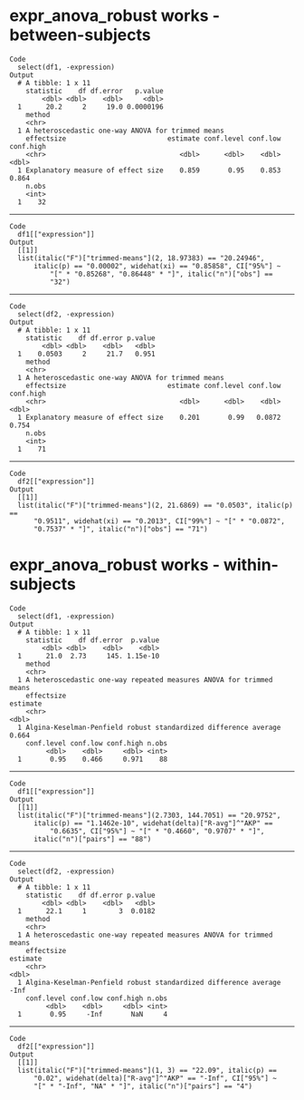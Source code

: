 # expr_anova_robust works - between-subjects

    Code
      select(df1, -expression)
    Output
      # A tibble: 1 x 11
        statistic    df df.error   p.value
            <dbl> <dbl>    <dbl>     <dbl>
      1      20.2     2     19.0 0.0000196
        method                                           
        <chr>                                            
      1 A heteroscedastic one-way ANOVA for trimmed means
        effectsize                         estimate conf.level conf.low conf.high
        <chr>                                 <dbl>      <dbl>    <dbl>     <dbl>
      1 Explanatory measure of effect size    0.859       0.95    0.853     0.864
        n.obs
        <int>
      1    32

---

    Code
      df1[["expression"]]
    Output
      [[1]]
      list(italic("F")["trimmed-means"](2, 18.97383) == "20.24946", 
          italic(p) == "0.00002", widehat(xi) == "0.85858", CI["95%"] ~ 
              "[" * "0.85268", "0.86448" * "]", italic("n")["obs"] == 
              "32")
      

---

    Code
      select(df2, -expression)
    Output
      # A tibble: 1 x 11
        statistic    df df.error p.value
            <dbl> <dbl>    <dbl>   <dbl>
      1    0.0503     2     21.7   0.951
        method                                           
        <chr>                                            
      1 A heteroscedastic one-way ANOVA for trimmed means
        effectsize                         estimate conf.level conf.low conf.high
        <chr>                                 <dbl>      <dbl>    <dbl>     <dbl>
      1 Explanatory measure of effect size    0.201       0.99   0.0872     0.754
        n.obs
        <int>
      1    71

---

    Code
      df2[["expression"]]
    Output
      [[1]]
      list(italic("F")["trimmed-means"](2, 21.6869) == "0.0503", italic(p) == 
          "0.9511", widehat(xi) == "0.2013", CI["99%"] ~ "[" * "0.0872", 
          "0.7537" * "]", italic("n")["obs"] == "71")
      

# expr_anova_robust works - within-subjects

    Code
      select(df1, -expression)
    Output
      # A tibble: 1 x 11
        statistic    df df.error  p.value
            <dbl> <dbl>    <dbl>    <dbl>
      1      21.0  2.73     145. 1.15e-10
        method                                                             
        <chr>                                                              
      1 A heteroscedastic one-way repeated measures ANOVA for trimmed means
        effectsize                                                      estimate
        <chr>                                                              <dbl>
      1 Algina-Keselman-Penfield robust standardized difference average    0.664
        conf.level conf.low conf.high n.obs
             <dbl>    <dbl>     <dbl> <int>
      1       0.95    0.466     0.971    88

---

    Code
      df1[["expression"]]
    Output
      [[1]]
      list(italic("F")["trimmed-means"](2.7303, 144.7051) == "20.9752", 
          italic(p) == "1.1462e-10", widehat(delta)["R-avg"]^"AKP" == 
              "0.6635", CI["95%"] ~ "[" * "0.4660", "0.9707" * "]", 
          italic("n")["pairs"] == "88")
      

---

    Code
      select(df2, -expression)
    Output
      # A tibble: 1 x 11
        statistic    df df.error p.value
            <dbl> <dbl>    <dbl>   <dbl>
      1      22.1     1        3  0.0182
        method                                                             
        <chr>                                                              
      1 A heteroscedastic one-way repeated measures ANOVA for trimmed means
        effectsize                                                      estimate
        <chr>                                                              <dbl>
      1 Algina-Keselman-Penfield robust standardized difference average     -Inf
        conf.level conf.low conf.high n.obs
             <dbl>    <dbl>     <dbl> <int>
      1       0.95     -Inf       NaN     4

---

    Code
      df2[["expression"]]
    Output
      [[1]]
      list(italic("F")["trimmed-means"](1, 3) == "22.09", italic(p) == 
          "0.02", widehat(delta)["R-avg"]^"AKP" == "-Inf", CI["95%"] ~ 
          "[" * "-Inf", "NA" * "]", italic("n")["pairs"] == "4")
      


